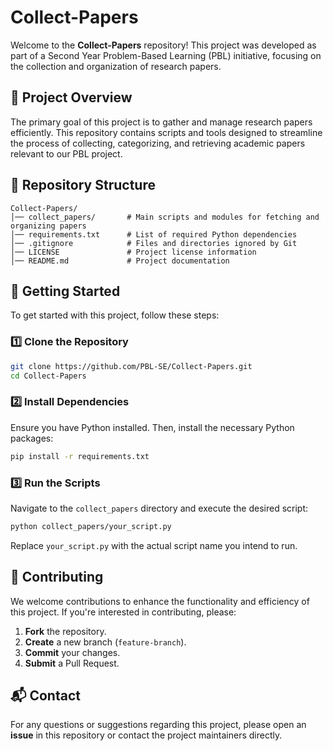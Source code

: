 # Collect-Papers

Welcome to the **Collect-Papers** repository! This project was developed as part of a Second Year Problem-Based Learning (PBL) initiative, focusing on the collection and organization of research papers.

## 📌 Project Overview

The primary goal of this project is to gather and manage research papers efficiently. This repository contains scripts and tools designed to streamline the process of collecting, categorizing, and retrieving academic papers relevant to our PBL project.

## 📂 Repository Structure

```
Collect-Papers/
│── collect_papers/       # Main scripts and modules for fetching and organizing papers
│── requirements.txt      # List of required Python dependencies
│── .gitignore            # Files and directories ignored by Git
│── LICENSE               # Project license information
│── README.md             # Project documentation
```

## 🚀 Getting Started

To get started with this project, follow these steps:

### 1️⃣ Clone the Repository

```bash
git clone https://github.com/PBL-SE/Collect-Papers.git
cd Collect-Papers
```

### 2️⃣ Install Dependencies

Ensure you have Python installed. Then, install the necessary Python packages:

```bash
pip install -r requirements.txt
```

### 3️⃣ Run the Scripts

Navigate to the `collect_papers` directory and execute the desired script:

```bash
python collect_papers/your_script.py
```

Replace `your_script.py` with the actual script name you intend to run.

## 🤝 Contributing

We welcome contributions to enhance the functionality and efficiency of this project. If you're interested in contributing, please:

1. **Fork** the repository.
2. **Create** a new branch (`feature-branch`).
3. **Commit** your changes.
4. **Submit** a Pull Request.

## 📬 Contact

For any questions or suggestions regarding this project, please open an **issue** in this repository or contact the project maintainers directly.

